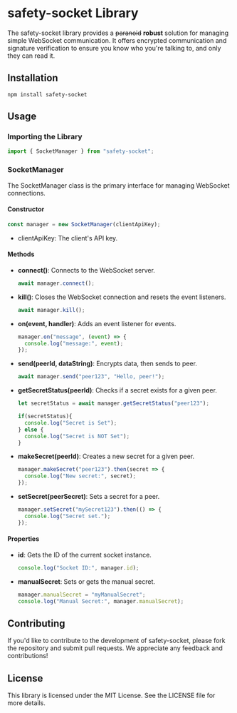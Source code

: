 # safety-socket Library

The safety-socket library provides a ~~paranoid~~ __robust__ solution for managing simple WebSocket communication. It offers encrypted communication and signature verification to ensure you know who you're talking to, and only they can read it.

## Installation

```
npm install safety-socket
```

## Usage

### Importing the Library

```javascript
import { SocketManager } from "safety-socket";
```

### SocketManager

The SocketManager class is the primary interface for managing WebSocket connections.

#### Constructor

```javascript
const manager = new SocketManager(clientApiKey);
```

- clientApiKey: The client's API key.

#### Methods

- **connect()**: Connects to the WebSocket server.
  ```javascript
  await manager.connect();

  ```

- **kill()**: Closes the WebSocket connection and resets the event listeners.
  ```javascript
  await manager.kill();
  ```

- **on(event, handler)**: Adds an event listener for events.
  ```javascript
  manager.on("message", (event) => {
    console.log("message:", event);
  });
  ```

- **send(peerId, dataString)**: Encrypts data, then sends to peer.
  ```javascript
  await manager.send("peer123", "Hello, peer!");
  ```

- **getSecretStatus(peerId)**: Checks if a secret exists for a given peer.
  ```javascript
  let secretStatus = await manager.getSecretStatus("peer123");

  if(secretStatus){
    console.log("Secret is Set");
  } else {
    console.log("Secret is NOT Set");
  }
  ```

- **makeSecret(peerId)**: Creates a new secret for a given peer.
  ```javascript
  manager.makeSecret("peer123").then(secret => {
    console.log("New secret:", secret);
  });
  ```

- **setSecret(peerSecret)**: Sets a secret for a peer.
  ```javascript
  manager.setSecret("mySecret123").then(() => {
    console.log("Secret set.");
  });
  ```

#### Properties

- **id**: Gets the ID of the current socket instance.
  ```javascript
  console.log("Socket ID:", manager.id);
  ```

- **manualSecret**: Sets or gets the manual secret.
  ```javascript
  manager.manualSecret = "myManualSecret";
  console.log("Manual Secret:", manager.manualSecret);
  ```

## Contributing

If you'd like to contribute to the development of safety-socket, please fork the repository and submit pull requests. We appreciate any feedback and contributions!

## License

This library is licensed under the MIT License. See the LICENSE file for more details.
